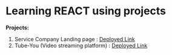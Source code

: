 <h1>Learning REACT using projects</h1>

<p> <b>Projects:</b></p>

<ol >
 <li> Service Company Landing page : <a target="_blank" href="https://react-project-mqnchh1dr-jeetkanodia.vercel.app/">Deployed Link</a></li> 
<li> Tube-You (Video streaming platform) : <a target="_blank" href="https://react-project-two-videoapp.vercel.app/">Deployed Link</a> </li>
</ol>
